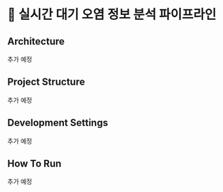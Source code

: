 # 💨 실시간 대기 오염 정보 분석 파이프라인
## Architecture
추가 예정
## Project Structure
추가 예정
## Development Settings
추가 예정
## How To Run
추가 예정
